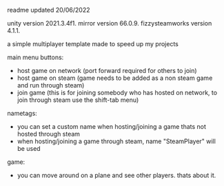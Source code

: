 readme updated 20/06/2022

unity version 2021.3.4f1.
mirror version 66.0.9.
fizzysteamworks version 4.1.1.

a simple multiplayer template made to speed up my projects

main menu buttons:
- host game on network (port forward required for others to join)
- host game on steam (game needs to be added as a non steam game and run through steam)
- join game (this is for joining somebody who has hosted on network, to join through steam use the shift-tab menu)

nametags:
- you can set a custom name when hosting/joining a game thats not hosted through steam
- when hosting/joining a game through steam, name "SteamPlayer" will be used

game:
- you can move around on a plane and see other players. thats about it.


